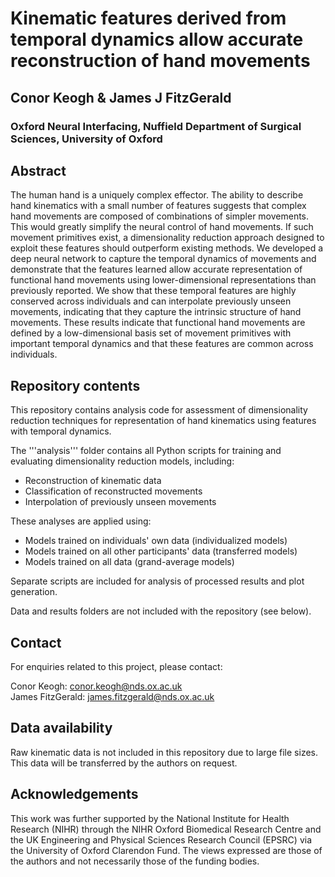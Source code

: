 # Kinematic features derived from temporal dynamics allow accurate reconstruction of hand movements
## Conor Keogh & James J FitzGerald
### Oxford Neural Interfacing, Nuffield Department of Surgical Sciences, University of Oxford

## Abstract
The human hand is a uniquely complex effector. The ability to describe hand kinematics with a small number of features suggests that complex hand movements are composed of combinations of simpler movements. This would greatly simplify the neural control of hand movements. If such movement primitives exist, a dimensionality reduction approach designed to exploit these features should outperform existing methods. We developed a deep neural network to capture the temporal dynamics of movements and demonstrate that the features learned allow accurate representation of functional hand movements using lower-dimensional representations than previously reported. We show that these temporal features are highly conserved across individuals and can interpolate previously unseen movements, indicating that they capture the intrinsic structure of hand movements. These results indicate that functional hand movements are defined by a low-dimensional basis set of movement primitives with important temporal dynamics and that these features are common across individuals.

## Repository contents
This repository contains analysis code for assessment of dimensionality reduction techniques for representation of hand kinematics using features with temporal dynamics.

The '''analysis''' folder contains all Python scripts for training and evaluating dimensionality reduction models, including:
- Reconstruction of kinematic data
- Classification of reconstructed movements
- Interpolation of previously unseen movements

These analyses are applied using:
- Models trained on individuals' own data (individualized models)
- Models trained on all other participants' data (transferred models)
- Models trained on all data (grand-average models)

Separate scripts are included for analysis of processed results and plot generation.

Data and results folders are not included with the repository (see below).

## Contact
For enquiries related to this project, please contact:

Conor Keogh: <conor.keogh@nds.ox.ac.uk>  
James FitzGerald: <james.fitzgerald@nds.ox.ac.uk>

## Data availability
Raw kinematic data is not included in this repository due to large file sizes. This data will be transferred by the authors on request.

## Acknowledgements
This work was further supported by the National Institute for Health Research (NIHR) through the NIHR Oxford Biomedical Research Centre and the UK Engineering and Physical Sciences Research Council (EPSRC) via the University of Oxford Clarendon Fund. The views expressed are those of the authors and not necessarily those of the funding bodies.
